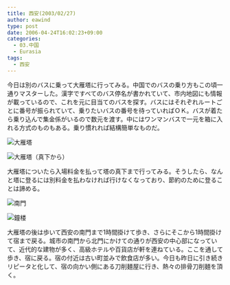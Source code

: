 ```yaml
---
title: 西安(2003/02/27)
author: eawind
type: post
date: 2006-04-24T16:02:23+09:00
categories:
  - 03.中国
  - Eurasia
tags:
  - 西安
---
```

今日は別のバスに乗って大雁塔に行ってみる。中国でのバスの乗り方もこの頃一通りマスターした。漢字ですべてのバス停名が書かれていて、市内地図にも情報が載っているので、これを元に目当てのバスを探す。バスにはそれぞれルートごとに番号が振られていて、乗りたいバスの番号を待っていればＯＫ。バスが着たら乗り込んで集金係がいるので数元を渡す。中にはワンマンバスで一元を箱に入れる方式のものもある。乗り慣れれば結構簡単なものだ。

![大雁塔](/img/wp/2006/04/200302270533121.jpg)

![大雁塔（真下から）](/img/wp/2006/04/200302270540481.jpg)

大雁塔についたら入場料金を払って塔の真下まで行ってみる。そうしたら、なんと塔に登るには別料金を払わなければ行けなくなっており、節約のために登ることは諦める。

![南門](/img/wp/2006/04/200302270725541.jpg)

![鐘楼](/img/wp/2006/04/200302270748441.jpg)

大雁塔の後は歩いて西安の南門まで1時間掛けて歩き、さらにそこから1時間掛けて宿まで戻る。城市の南門から北門にかけての通りが西安の中心部になっていて、近代的な建物が多く、高級ホテルや百貨店が軒を連ねている。ここを通して歩き、宿に戻る。宿の付近は古い町並みで飲食店が多い。今日も昨日に引き続きリピータと化して、宿の向かい側にある刀削麺屋に行き、熱々の排骨刀削麺を頂く。
